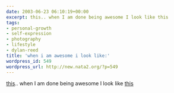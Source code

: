 ```yaml
---
date: 2003-06-23 06:10:19+00:00
excerpt: this.. when I am done being awesome I look like this
tags:
- personal-growth
- self-expression
- photography
- lifestyle
- dylan-reed
title: 'when i am awesome i look like:'
wordpress_id: 549
wordpress_url: http://new.nata2.org/?p=549
---
```


<a href="http://dylanreed.org/archives/IMG_0206.JPG.JPG">this</a>.. when I am done being awesome I look like <a href="http://dylanreed.org/archives/IMG_0213.JPG.JPG">this</a>